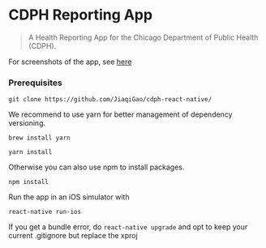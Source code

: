 # CDPH Reporting App
> A Health Reporting App for the Chicago Department of Public Health (CDPH).

For screenshots of the app, see [here](https://drive.google.com/drive/folders/1r9U6u2bggosEKX5QssD0xPYwxPAlhDNj)

### Prerequisites

`git clone https://github.com/JiaqiGao/cdph-react-native/`

We recommend to use yarn for better management of dependency versioning.

`brew install yarn`

`yarn install`

Otherwise you can also use npm to install packages.

`npm install`

Run the app in an iOS simulator with

`react-native run-ios`

If you get a bundle error, do
`react-native upgrade` and opt to keep your current .gitignore but replace the xproj
